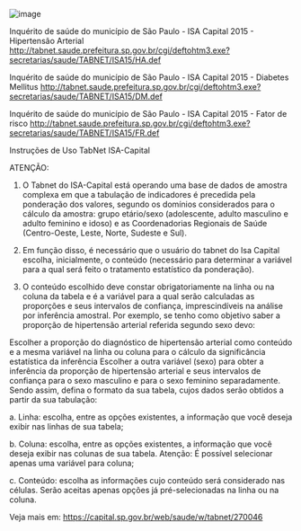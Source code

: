 ![image](https://github.com/user-attachments/assets/3c2f5bc7-86d3-4d9b-99f8-5081924a126a)


Inquérito de saúde do município de São Paulo - ISA Capital 2015 - Hipertensão Arterial
http://tabnet.saude.prefeitura.sp.gov.br/cgi/deftohtm3.exe?secretarias/saude/TABNET/ISA15/HA.def

Inquérito de saúde do município de São Paulo - ISA Capital 2015 - Diabetes Mellitus
http://tabnet.saude.prefeitura.sp.gov.br/cgi/deftohtm3.exe?secretarias/saude/TABNET/ISA15/DM.def

Inquérito de saúde do município de São Paulo - ISA Capital 2015 - Fator de risco
http://tabnet.saude.prefeitura.sp.gov.br/cgi/deftohtm3.exe?secretarias/saude/TABNET/ISA15/FR.def


Instruções de Uso TabNet ISA-Capital


ATENÇÃO:

1. O Tabnet do ISA-Capital está operando uma base de dados de amostra complexa em que a tabulação de indicadores é precedida pela ponderação dos valores, segundo os domínios considerados para o cálculo da amostra: grupo etário/sexo (adolescente, adulto masculino e adulto feminino e idoso) e as Coordenadorias Regionais de Saúde (Centro-Oeste, Leste, Norte, Sudeste e Sul).

2. Em função disso, é necessário que o usuário do tabnet do Isa Capital escolha, inicialmente, o conteúdo (necessário para determinar a variável para a qual será feito o tratamento estatístico da ponderação).

3. O conteúdo escolhido deve constar obrigatoriamente na linha ou na coluna da tabela e é a variável para a qual serão calculadas as proporções e seus intervalos de confiança, imprescindíveis na análise por inferência amostral. Por exemplo, se tenho como objetivo saber a proporção de hipertensão arterial referida segundo sexo devo:

Escolher a proporção do diagnóstico de hipertensão arterial como conteúdo e a mesma variável na linha ou coluna para o cálculo da significância estatística da inferência
Escolher a outra variável (sexo) para obter a inferência da proporção de hipertensão arterial e seus intervalos de confiança para o sexo masculino e para o sexo feminino separadamente.
Sendo assim, defina o formato da sua tabela, cujos dados serão obtidos a partir da sua tabulação:

a. Linha: escolha, entre as opções existentes, a informação que você deseja exibir nas linhas de sua tabela;

b. Coluna: escolha, entre as opções existentes, a informação que você deseja exibir nas colunas de sua tabela. Atenção: É possível selecionar apenas uma variável para coluna;

c. Conteúdo: escolha as informações cujo conteúdo será considerado nas células. Serão aceitas apenas opções já pré-selecionadas na linha ou na coluna.

Veja mais em:
https://capital.sp.gov.br/web/saude/w/tabnet/270046
